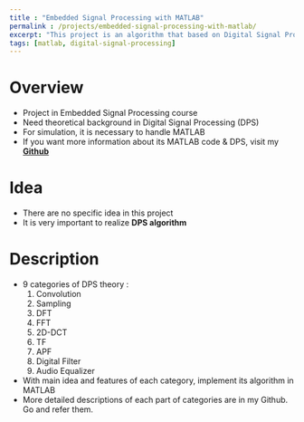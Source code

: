 ```yaml
---
title : "Embedded Signal Processing with MATLAB"
permalink : /projects/embedded-signal-processing-with-matlab/
excerpt: "This project is an algorithm that based on Digital Signal Processing. All of these algorithm were developed by MATLAB."
tags: [matlab, digital-signal-processing]
---
```


# **Overview**
* Project in Embedded Signal Processing course
* Need theoretical background in Digital Signal Processing (DPS)
* For simulation, it is necessary to handle MATLAB
* If you want more information about its MATLAB code & DPS, visit my **[Github](https://github.com/KeunJuSong/Embedded-Signal-Processing-with-MATLAB)**

# Idea
* There are no specific idea in this project
* It is very important to realize **DPS algorithm** 

# Description
* 9 categories of DPS theory :
  1. Convolution
  2. Sampling
  3. DFT
  4. FFT
  5. 2D-DCT
  6. TF
  7. APF
  8. Digital Filter
  9. Audio Equalizer
* With main idea and features of each category, implement its algorithm in MATLAB
* More detailed descriptions of each part of categories are in my Github. Go and refer them.
